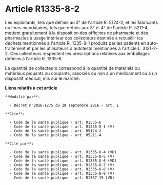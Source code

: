 # Article R1335-8-2

Les exploitants, tels que définis au 3° de l'article R. 5124-2, et les fabricants ou leurs mandataires, tels que définis aux
3° et 4° de l'article R. 5211-4, mettent gratuitement à la disposition des officines de pharmacie et des pharmacies à usage
intérieur des collecteurs destinés à recueillir les déchets mentionnés à l'article R. 1335-8-1 produits par les patients en
auto-traitement et par les utilisateurs d'autotests mentionnés à l'article L. 3121-2-2. Ces collecteurs respectent les
prescriptions relatives aux emballages définies à l'article R. 1335-6.

La quantité de collecteurs correspond à la quantité de matériels ou matériaux piquants ou coupants, associés ou non à un
médicament ou à un dispositif médical, mis sur le marché.

**Liens relatifs à cet article**

	**Modifié par**:

	  - Décret n°2016-1275 du 29 septembre 2016 - art. 1

	**Cite**:

	  - Code de la santé publique - art. R1335-6
	  - Code de la santé publique - art. R1335-8-1 (V)
	  - Code de la santé publique - art. R5124-2
	  - Code de la santé publique - art. R5211-4

	**Cité par**:

	  - Code de la santé publique - art. R1335-8-4 (VD)
	  - Code de la santé publique - art. R1335-8-5 (V)
	  - Code de la santé publique - art. R1335-8-6 (VD)
	  - Code de la santé publique - art. R1335-8-7 (V)
	  - Code de la santé publique - art. R1335-8-8 (V)
	  - Code de la santé publique - art. R1335-8-9 (V)
	  - Code de la santé publique - art. R1337-15 (VD)
